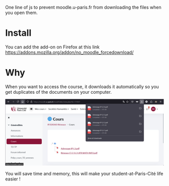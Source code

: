 One line of js to prevent moodle.u-paris.fr from downloading the files when you open them.

# Install
You can add the add-on on Firefox at this link https://addons.mozilla.org/addon/no_moodle_forcedownload/

# Why 
When you want to access the course, it downloads it automatically so you get duplicates of the documents on your computer.

![too much downloads](/why.png)

You will save time and memory, this will make your student-at-Paris-Cité life easier !
